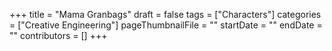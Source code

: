+++
title = "Mama Granbags"
draft = false
tags = ["Characters"]
categories = ["Creative Engineering"]
pageThumbnailFile = ""
startDate = ""
endDate = ""
contributors = []
+++
